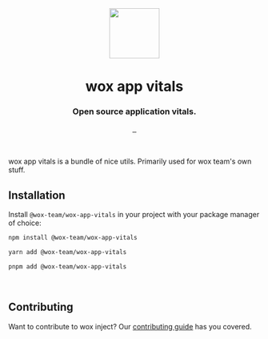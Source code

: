<div align="center">
  <img width="100px" src="https://github.com/wox-team/wox-inject/assets/8842821/d994610c-d755-437f-9ab8-6e705f50d4b2" />
</div>

<h1 align="center">wox app vitals</h1>
<h3 align="center">
  Open source application vitals.
</h3>

<div align="center">
  <a aria-label="contributors graph" href="https://github.com/wox-team/wox-app-vitals/graphs/contributors">
    <img alt="" src="https://img.shields.io/github/contributors/wox-team/wox-app-vitals.svg" />
  </a>
  <a aria-label="last commit" href="https://github.com/wox-team/wox-app-vitals/commits/canary">
    <img alt="" src=
  "https://img.shields.io/github/last-commit/wox-team/wox-app-vitals.svg" />
  </a>
  <a aria-label="license" href="https://github.com/wox-team/wox-app-vitals/blob/canary/LICENSE">
    <img alt="" src="https://img.shields.io/github/license/wox-team/wox-app-vitals.svg" />
  </a>
</div>

<br />
<br />

wox app vitals is a bundle of nice utils. Primarily used for wox team's own stuff.

## Installation

Install `@wox-team/wox-app-vitals` in your project with your package manager of choice:
```bash
npm install @wox-team/wox-app-vitals
```

```bash
yarn add @wox-team/wox-app-vitals
```

```bash
pnpm add @wox-team/wox-app-vitals
```

<br />

## Contributing

Want to contribute to wox inject? Our [contributing guide](https://github.com/wox-team/wox-app-vitals/blob/canary/.github/CONTRIBUTING.md) has you covered.

<br />

<br />
<br />
<br />
